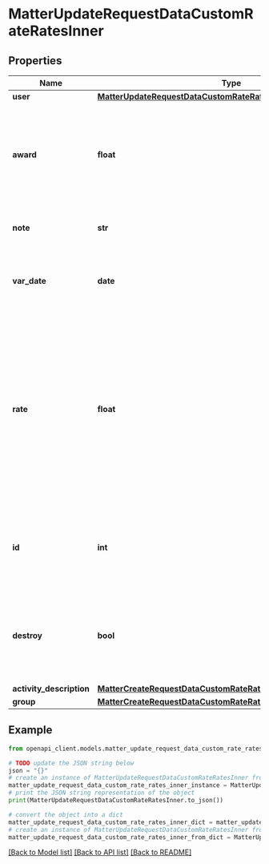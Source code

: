 # MatterUpdateRequestDataCustomRateRatesInner


## Properties

Name | Type | Description | Notes
------------ | ------------- | ------------- | -------------
**user** | [**MatterUpdateRequestDataCustomRateRatesInnerUser**](MatterUpdateRequestDataCustomRateRatesInnerUser.md) |  | [optional] 
**award** | **float** | The full amount of the award given. Only valid for ContingencyFee. If given as an empty string, it will reset the ContingencyFee into the unawarded state. | [optional] 
**note** | **str** | Detailed description of the rate. Only valid for ContingencyFee. | [optional] 
**var_date** | **date** | The date the rate is for. Only valid for ContingencyFee. (Expects an ISO-8601 date). | [optional] 
**rate** | **float** | If &#x60;type&#x60; is &#x60;HourlyRate&#x60;, it is the dollar amount of the custom rate of the User or Group for the Matter.  If &#x60;type&#x60; is &#x60;FlatRate&#x60;, it is the dollar amount of the custom flat rate for the Matter.  If &#x60;type&#x60; is &#x60;ContingencyFee&#x60;, it is the percentage of the contingency fee awarded to the user for the Matter.  | [optional] 
**id** | **int** | The unique identifier for a single Rate associated with the Matter. The keyword &#x60;null&#x60; is not valid for this field. | [optional] 
**destroy** | **bool** | The destroy flag. If the flag is set to &#x60;true&#x60; and the unique identifier of the associated Rate is present, the Rate is deleted from the Matter. | [optional] 
**activity_description** | [**MatterCreateRequestDataCustomRateRatesInnerActivityDescription**](MatterCreateRequestDataCustomRateRatesInnerActivityDescription.md) |  | [optional] 
**group** | [**MatterCreateRequestDataCustomRateRatesInnerGroup**](MatterCreateRequestDataCustomRateRatesInnerGroup.md) |  | [optional] 

## Example

```python
from openapi_client.models.matter_update_request_data_custom_rate_rates_inner import MatterUpdateRequestDataCustomRateRatesInner

# TODO update the JSON string below
json = "{}"
# create an instance of MatterUpdateRequestDataCustomRateRatesInner from a JSON string
matter_update_request_data_custom_rate_rates_inner_instance = MatterUpdateRequestDataCustomRateRatesInner.from_json(json)
# print the JSON string representation of the object
print(MatterUpdateRequestDataCustomRateRatesInner.to_json())

# convert the object into a dict
matter_update_request_data_custom_rate_rates_inner_dict = matter_update_request_data_custom_rate_rates_inner_instance.to_dict()
# create an instance of MatterUpdateRequestDataCustomRateRatesInner from a dict
matter_update_request_data_custom_rate_rates_inner_from_dict = MatterUpdateRequestDataCustomRateRatesInner.from_dict(matter_update_request_data_custom_rate_rates_inner_dict)
```
[[Back to Model list]](../README.md#documentation-for-models) [[Back to API list]](../README.md#documentation-for-api-endpoints) [[Back to README]](../README.md)


